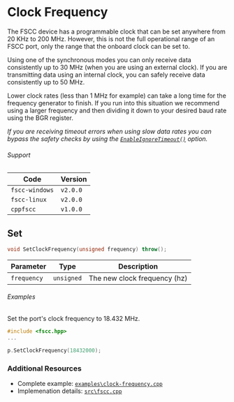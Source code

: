 # Clock Frequency
The FSCC device has a programmable clock that can be set anywhere from
20 KHz to 200 MHz. However, this is not the full operational range of an
FSCC port, only the range that the onboard clock can be set to.

Using one of the synchronous modes you can only receive data consistently
up to 30 MHz (when you are using an external clock). If you are transmitting
data using an internal clock, you can safely receive data consistently up to 50 MHz.

Lower clock rates (less than 1 MHz for example) can take a long time for 
the frequency generator to finish. If you run into this situation we 
recommend using a larger frequency and then dividing it down to your 
desired baud rate using the BGR register.

_If you are receiving timeout errors when using slow data rates you can bypass
the safety checks by using the 
[`EnableIgnoreTimeout()`](https://github.com/commtech/cppfscc/blob/master/docs/ignore-timeout.md)
option._

###### Support
| Code           | Version
| -------------- | --------
| `fscc-windows` | `v2.0.0` 
| `fscc-linux`   | `v2.0.0` 
| `cppfscc`      | `v1.0.0`


## Set
```c++
void SetClockFrequency(unsigned frequency) throw();
```

| Parameter    | Type       | Description
| ------------ | ---------- | ----------------------------
| `frequency`  | `unsigned` | The new clock frequency (hz)


###### Examples
Set the port's clock frequency to 18.432 MHz.
```c++
#include <fscc.hpp>
...

p.SetClockFrequency(18432000);
```


### Additional Resources
- Complete example: [`examples\clock-frequency.cpp`](https://github.com/commtech/cppfscc/blob/master/examples/clock-frequency.cpp)
- Implemenation details: [`src\fscc.cpp`](https://github.com/commtech/cppfscc/blob/master/src/fscc.cpp)

